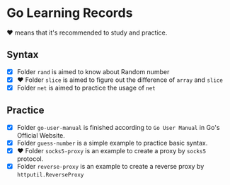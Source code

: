 # Go Learning Records

❤ means that it's recommended to study and practice.

## Syntax

- [x] Folder `rand` is aimed to know about Random number
- [x] ❤ Folder `slice` is aimed to figure out the difference of `array` and `slice`
- [x] Folder `net` is aimed to practice the usage of `net`

## Practice

- [x] Folder `go-user-manual` is finished according to `Go User Manual` in Go's Official Website.
- [x] Folder `guess-number` is a simple example to practice basic syntax.
- [x] ❤ Folder `socks5-proxy` is an example to create a proxy by `socks5` protocol.
- [x] Folder `reverse-proxy` is an example to create a reverse proxy by `httputil.ReverseProxy`
